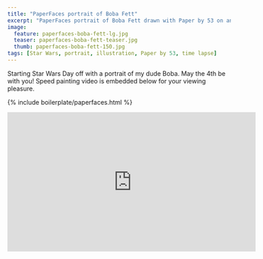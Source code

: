 ```yaml
---
title: "PaperFaces portrait of Boba Fett"
excerpt: "PaperFaces portrait of Boba Fett drawn with Paper by 53 on an iPad."
image: 
  feature: paperfaces-boba-fett-lg.jpg
  teaser: paperfaces-boba-fett-teaser.jpg
  thumb: paperfaces-boba-fett-150.jpg
tags: [Star Wars, portrait, illustration, Paper by 53, time lapse]
---
```


Starting Star Wars Day off with a portrait of my dude Boba. May the 4th be with you! Speed painting video is embedded below for your viewing pleasure.

{% include boilerplate/paperfaces.html %}

<iframe width="560" height="315" src="https://www.youtube.com/embed/XvVoXgxwrMA" frameborder="0"> </iframe>
